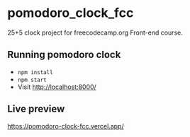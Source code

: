 # pomodoro_clock_fcc
25+5 clock project for freecodecamp.org Front-end course.


## Running pomodoro clock

- `npm install`
- `npm start`
- Visit [http://localhost:8000/](http://localhost:3000/)

## Live preview

https://pomodoro-clock-fcc.vercel.app/
